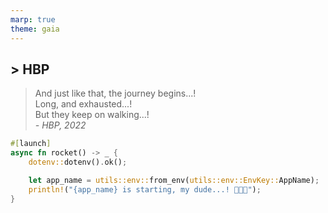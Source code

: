 ```yaml
---
marp: true  
theme: gaia
---
```


## > HBP

> And just like that, the journey begins...!  
> Long, and exhausted...!  
> But they keep on walking...!  
> *- HBP, 2022*

```rust
#[launch]
async fn rocket() -> _ {
    dotenv::dotenv().ok();

    let app_name = utils::env::from_env(utils::env::EnvKey::AppName);
    println!("{app_name} is starting, my dude...! 🍿🍿🍿");
}
```
